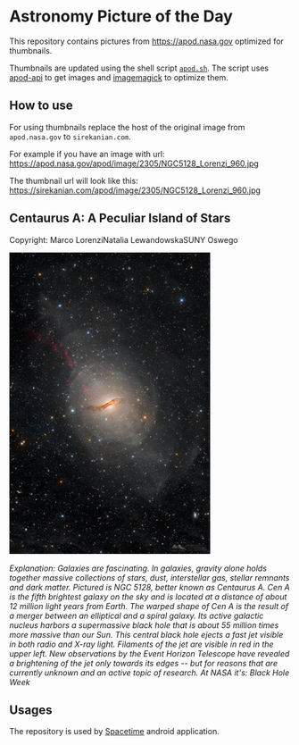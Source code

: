 # Astronomy Picture of the Day

This repository contains pictures from https://apod.nasa.gov optimized for thumbnails.

Thumbnails are updated using the shell script [`apod.sh`](apod.sh). The script
uses [apod-api](https://github.com/nasa/apod-api) to get images and [imagemagick](https://imagemagick.org) to
optimize them.

## How to use

For using thumbnails replace the host of the original image from `apod.nasa.gov` to `sirekanian.com`.

For example if you have an image with url:<br>
https://apod.nasa.gov/apod/image/2305/NGC5128_Lorenzi_960.jpg

The thumbnail url will look like this:<br>
https://sirekanian.com/apod/image/2305/NGC5128_Lorenzi_960.jpg

## Centaurus A: A Peculiar Island of Stars

Copyright: Marco LorenziNatalia LewandowskaSUNY Oswego

[![the picture of the day][1]][2]

_Explanation: Galaxies are fascinating. In galaxies, gravity alone holds together massive collections of stars, dust, interstellar gas, stellar remnants and dark matter.  Pictured is NGC 5128, better known as Centaurus A.  Cen A is the fifth brightest galaxy on the sky and is located at a distance of about 12 million light years from Earth. The warped shape of Cen A is the result of a merger between an elliptical and a spiral galaxy.  Its active galactic nucleus harbors a supermassive black hole that is about 55 million times more massive than our Sun.  This central black hole ejects a fast  jet visible in both radio and X-ray light. Filaments of the jet are visible in red in the upper left.  New observations by the Event Horizon Telescope have revealed a brightening of the jet only towards its edges -- but for reasons that are currently unknown and an active topic of research.   At NASA it's: Black Hole Week_

## Usages

The repository is used by [Spacetime][3] android application.

[1]: image/2305/NGC5128_Lorenzi_960.jpg

[2]: https://apod.nasa.gov/apod/image/2305/NGC5128_Lorenzi_960.jpg

[3]: https://github.com/sirekanian/spacetime
